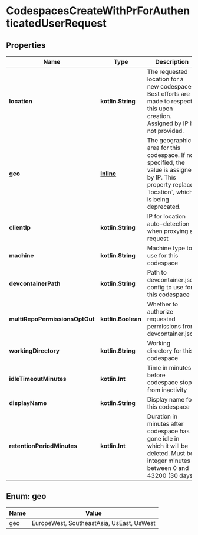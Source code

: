 
# CodespacesCreateWithPrForAuthenticatedUserRequest

## Properties
Name | Type | Description | Notes
------------ | ------------- | ------------- | -------------
**location** | **kotlin.String** | The requested location for a new codespace. Best efforts are made to respect this upon creation. Assigned by IP if not provided. |  [optional]
**geo** | [**inline**](#Geo) | The geographic area for this codespace. If not specified, the value is assigned by IP. This property replaces &#x60;location&#x60;, which is being deprecated. |  [optional]
**clientIp** | **kotlin.String** | IP for location auto-detection when proxying a request |  [optional]
**machine** | **kotlin.String** | Machine type to use for this codespace |  [optional]
**devcontainerPath** | **kotlin.String** | Path to devcontainer.json config to use for this codespace |  [optional]
**multiRepoPermissionsOptOut** | **kotlin.Boolean** | Whether to authorize requested permissions from devcontainer.json |  [optional]
**workingDirectory** | **kotlin.String** | Working directory for this codespace |  [optional]
**idleTimeoutMinutes** | **kotlin.Int** | Time in minutes before codespace stops from inactivity |  [optional]
**displayName** | **kotlin.String** | Display name for this codespace |  [optional]
**retentionPeriodMinutes** | **kotlin.Int** | Duration in minutes after codespace has gone idle in which it will be deleted. Must be integer minutes between 0 and 43200 (30 days). |  [optional]


<a id="Geo"></a>
## Enum: geo
Name | Value
---- | -----
geo | EuropeWest, SoutheastAsia, UsEast, UsWest



